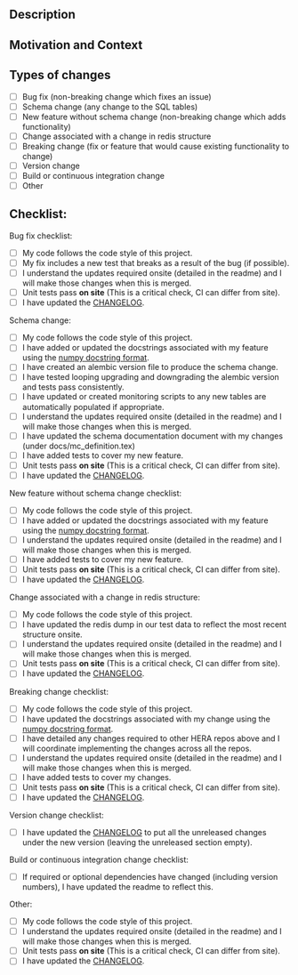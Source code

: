 <!--- Provide a general summary of your changes in the Title above -->

## Description
<!--- Describe your changes in detail -->

## Motivation and Context
<!--- Why is this change required? What problem does it solve? -->
<!--- If it fixes an open issue, please link to the issue here. If this PR closes an issue, put the word 'closes' before the issue link to auto-close the issue when the PR is merged. -->

## Types of changes
<!--- What types of changes does your code introduce? Put an `x` in all the boxes that apply: -->
- [ ] Bug fix (non-breaking change which fixes an issue)
- [ ] Schema change (any change to the SQL tables)
- [ ] New feature without schema change (non-breaking change which adds functionality)
- [ ] Change associated with a change in redis structure
- [ ] Breaking change (fix or feature that would cause existing functionality to change)
- [ ] Version change
- [ ] Build or continuous integration change
- [ ] Other

## Checklist:
<!--- You shoud remove the checklists that don't apply to your change type(s) -->
<!--- Go over all the following points, and replace the space with an `x` in all the boxes that apply. -->
<!--- If you're unsure about any of these, don't hesitate to ask. We're here to help! -->

Bug fix checklist:
- [ ] My code follows the code style of this project.
- [ ] My fix includes a new test that breaks as a result of the bug (if possible).
- [ ] I understand the updates required onsite (detailed in the readme) and I will make those
changes when this is merged.
- [ ] Unit tests pass **on site** (This is a critical check, CI can differ from site).
- [ ] I have updated the [CHANGELOG](https://github.com/HERA-Team/hera_mc/blob/main/CHANGELOG.md).

Schema change:
- [ ] My code follows the code style of this project.
- [ ] I have added or updated the docstrings associated with my feature using the [numpy docstring format](https://numpydoc.readthedocs.io/en/latest/format.html).
- [ ] I have created an alembic version file to produce the schema change.
- [ ] I have tested looping upgrading and downgrading the alembic version and tests pass consistently.
- [ ] I have updated or created monitoring scripts to any new tables are automatically populated if appropriate.
- [ ] I understand the updates required onsite (detailed in the readme) and I will make those
changes when this is merged.
- [ ] I have updated the schema documentation document with my changes (under docs/mc_definition.tex)
- [ ] I have added tests to cover my new feature.
- [ ] Unit tests pass **on site** (This is a critical check, CI can differ from site).
- [ ] I have updated the [CHANGELOG](https://github.com/HERA-Team/hera_mc/blob/main/CHANGELOG.md).

New feature without schema change checklist:
- [ ] My code follows the code style of this project.
- [ ] I have added or updated the docstrings associated with my feature using the [numpy docstring format](https://numpydoc.readthedocs.io/en/latest/format.html).
- [ ] I understand the updates required onsite (detailed in the readme) and I will make those
changes when this is merged.
- [ ] I have added tests to cover my new feature.
- [ ] Unit tests pass **on site** (This is a critical check, CI can differ from site).
- [ ] I have updated the [CHANGELOG](https://github.com/HERA-Team/hera_mc/blob/main/CHANGELOG.md).

Change associated with a change in redis structure:
- [ ] My code follows the code style of this project.
- [ ] I have updated the redis dump in our test data to reflect the most recent structure onsite.
- [ ] I understand the updates required onsite (detailed in the readme) and I will make those
changes when this is merged.
- [ ] Unit tests pass **on site** (This is a critical check, CI can differ from site).
- [ ] I have updated the [CHANGELOG](https://github.com/HERA-Team/hera_mc/blob/main/CHANGELOG.md).

Breaking change checklist:
- [ ] My code follows the code style of this project.
- [ ] I have updated the docstrings associated with my change using the [numpy docstring format](https://numpydoc.readthedocs.io/en/latest/format.html).
- [ ] I have detailed any changes required to other HERA repos above and I will coordinate
implementing the changes across all the repos.
- [ ] I understand the updates required onsite (detailed in the readme) and I will make those
changes when this is merged.
- [ ] I have added tests to cover my changes.
- [ ] Unit tests pass **on site** (This is a critical check, CI can differ from site).
- [ ] I have updated the [CHANGELOG](https://github.com/HERA-Team/hera_mc/blob/main/CHANGELOG.md).

Version change checklist:
- [ ] I have updated the [CHANGELOG](https://github.com/HERA-Team/hera_mc/blob/main/CHANGELOG.md) to put all the unreleased changes under the new version (leaving the unreleased section empty).

Build or continuous integration change checklist:
- [ ] If required or optional dependencies have changed (including version numbers), I have updated the readme to reflect this.

Other:
- [ ] My code follows the code style of this project.
- [ ] I understand the updates required onsite (detailed in the readme) and I will make those
changes when this is merged.
- [ ] Unit tests pass **on site** (This is a critical check, CI can differ from site).
- [ ] I have updated the [CHANGELOG](https://github.com/HERA-Team/hera_mc/blob/main/CHANGELOG.md).
